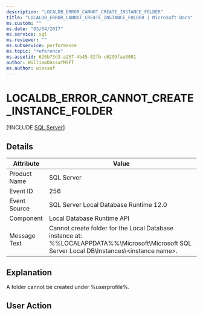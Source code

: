 ```yaml
---
description: "LOCALDB_ERROR_CANNOT_CREATE_INSTANCE_FOLDER"
title: "LOCALDB_ERROR_CANNOT_CREATE_INSTANCE_FOLDER | Microsoft Docs"
ms.custom: ""
ms.date: "03/04/2017"
ms.service: sql
ms.reviewer: ""
ms.subservice: performance
ms.topic: "reference"
ms.assetid: 626b73d3-a257-4b45-82fb-c6299faa0001
author: WilliamDAssafMSFT
ms.author: wiassaf
---
```

# LOCALDB_ERROR_CANNOT_CREATE_INSTANCE_FOLDER
 [!INCLUDE [SQL Server](../../includes/applies-to-version/sqlserver.md)]
    
## Details  
  
| Attribute | Value |
| --------- | ----- |
|Product Name|SQL Server|  
|Event ID|256|  
|Event Source|SQL Server Local Database Runtime 12.0|  
|Component|Local Database Runtime API|  
|Message Text|Cannot create folder for the Local Database instance at: %%LOCALAPPDATA%%\Microsoft\Microsoft SQL Server Local DB\Instances\\<instance name\>.|  
  
## Explanation  
 A folder cannot be created under %userprofile%.  
  
## User Action  
  
